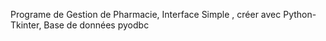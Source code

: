 Programe de Gestion de Pharmacie,
Interface Simple , créer avec Python-Tkinter,
Base de données pyodbc